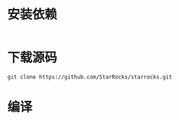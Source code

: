 # 安装依赖
```

```

# 下载源码
```
git clone https://github.com/StarRocks/starrocks.git
```

# 编译
```

```
